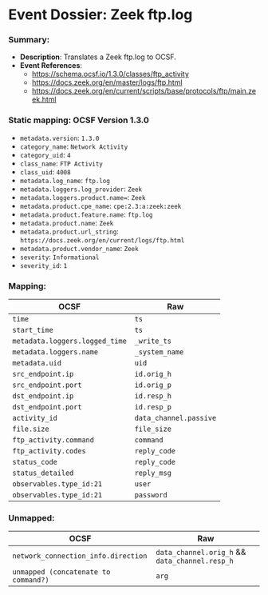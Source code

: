 # Event Dossier: Zeek ftp.log
### Summary:
- **Description**: Translates a Zeek ftp.log to OCSF. 
- **Event References**:
  - https://schema.ocsf.io/1.3.0/classes/ftp_activity
  - https://docs.zeek.org/en/master/logs/ftp.html
  - https://docs.zeek.org/en/current/scripts/base/protocols/ftp/main.zeek.html
    
 ### Static mapping: OCSF Version 1.3.0
 - `metadata.version`: `1.3.0`
 - `category_name`: `Network Activity`
 - `category_uid`: `4`
 - `class_name`: `FTP Activity`
 - `class_uid`: `4008`
 - `metadata.log_name`: `ftp.log`
 - `metadata.loggers.log_provider`: `Zeek`
 - `metadata.loggers.product.name=`: `Zeek`
 - `metadata.product.cpe_name`: `cpe:2.3:a:zeek:zeek`
 - `metadata.product.feature.name`: `ftp.log`
 - `metadata.product.name`: `Zeek`
 - `metadata.product.url_string`: `https://docs.zeek.org/en/current/logs/ftp.html`
 - `metadata.product.vendor_name`: `Zeek`
 - `severity`: `Informational`
 - `severity_id`: `1`

 ### Mapping:

| OCSF                          | Raw             |
| ----------------------------- | --------------- |
|`time`                         |`ts`             |
|`start_time`                   |`ts`             |
|`metadata.loggers.logged_time` |`_write_ts`      |
|`metadata.loggers.name`        |`_system_name`   |
|`metadata.uid`                 |`uid`            |
|`src_endpoint.ip`              |`id.orig_h`      |
|`src_endpoint.port`            |`id.orig_p`      |
|`dst_endpoint.ip`              |`id.resp_h`      |
|`dst_endpoint.port`            |`id.resp_p`      |
|`activity_id`                  |`data_channel.passive`|
|`file.size`                    |`file_size`      |
|`ftp_activity.command`         |`command`        |
|`ftp_activity.codes`           |`reply_code`     |
|`status_code`                  |`reply_code`     |
|`status_detailed`              |`reply_msg`      |
|`observables.type_id:21`       |`user`           |
|`observables.type_id:21`       |`password`       |

 ### Unmapped:
| OCSF                          | Raw             |
| ----------------------------- | --------------- |
|`network_connection_info.direction`  |`data_channel.orig_h` && `data_channel.resp_h`|
|`unmapped (concatenate to command?)`    |`arg`|